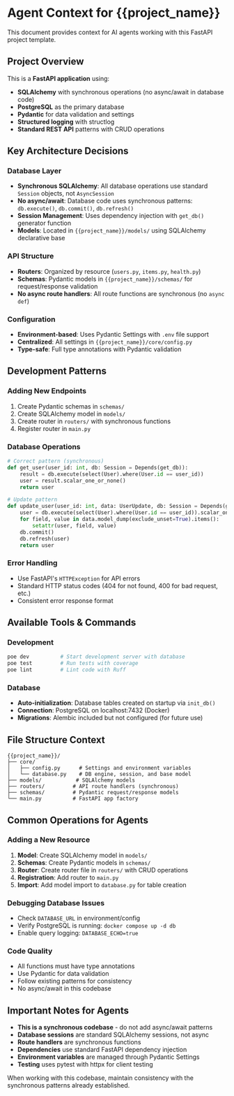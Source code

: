 # Agent Context for {{project_name}}

This document provides context for AI agents working with this FastAPI project template.

## Project Overview

This is a **FastAPI application** using:
- **SQLAlchemy** with synchronous operations (no async/await in database code)
- **PostgreSQL** as the primary database
- **Pydantic** for data validation and settings
- **Structured logging** with structlog
- **Standard REST API** patterns with CRUD operations

## Key Architecture Decisions

### Database Layer
- **Synchronous SQLAlchemy**: All database operations use standard `Session` objects, not `AsyncSession`
- **No async/await**: Database code uses synchronous patterns: `db.execute()`, `db.commit()`, `db.refresh()`
- **Session Management**: Uses dependency injection with `get_db()` generator function
- **Models**: Located in `{{project_name}}/models/` using SQLAlchemy declarative base

### API Structure
- **Routers**: Organized by resource (`users.py`, `items.py`, `health.py`)
- **Schemas**: Pydantic models in `{{project_name}}/schemas/` for request/response validation
- **No async route handlers**: All route functions are synchronous (no `async def`)

### Configuration
- **Environment-based**: Uses Pydantic Settings with `.env` file support
- **Centralized**: All settings in `{{project_name}}/core/config.py`
- **Type-safe**: Full type annotations with Pydantic validation

## Development Patterns

### Adding New Endpoints
1. Create Pydantic schemas in `schemas/`
2. Create SQLAlchemy model in `models/`
3. Create router in `routers/` with synchronous functions
4. Register router in `main.py`

### Database Operations
```python
# Correct pattern (synchronous)
def get_user(user_id: int, db: Session = Depends(get_db)):
    result = db.execute(select(User).where(User.id == user_id))
    user = result.scalar_one_or_none()
    return user

# Update pattern
def update_user(user_id: int, data: UserUpdate, db: Session = Depends(get_db)):
    user = db.execute(select(User).where(User.id == user_id)).scalar_one_or_none()
    for field, value in data.model_dump(exclude_unset=True).items():
        setattr(user, field, value)
    db.commit()
    db.refresh(user)
    return user
```

### Error Handling
- Use FastAPI's `HTTPException` for API errors
- Standard HTTP status codes (404 for not found, 400 for bad request, etc.)
- Consistent error response format

## Available Tools & Commands

### Development
```bash
poe dev          # Start development server with database
poe test         # Run tests with coverage
poe lint         # Lint code with Ruff
```

### Database
- **Auto-initialization**: Database tables created on startup via `init_db()`
- **Connection**: PostgreSQL on localhost:7432 (Docker)
- **Migrations**: Alembic included but not configured (for future use)

## File Structure Context

```
{{project_name}}/
├── core/
│   ├── config.py      # Settings and environment variables
│   └── database.py    # DB engine, session, and base model
├── models/           # SQLAlchemy models
├── routers/         # API route handlers (synchronous)
├── schemas/         # Pydantic request/response models
└── main.py          # FastAPI app factory
```

## Common Operations for Agents

### Adding a New Resource
1. **Model**: Create SQLAlchemy model in `models/`
2. **Schemas**: Create Pydantic models in `schemas/`
3. **Router**: Create router file in `routers/` with CRUD operations
4. **Registration**: Add router to `main.py`
5. **Import**: Add model import to `database.py` for table creation

### Debugging Database Issues
- Check `DATABASE_URL` in environment/config
- Verify PostgreSQL is running: `docker compose up -d db`
- Enable query logging: `DATABASE_ECHO=true`

### Code Quality
- All functions must have type annotations
- Use Pydantic for data validation
- Follow existing patterns for consistency
- No async/await in this codebase

## Important Notes for Agents

- **This is a synchronous codebase** - do not add async/await patterns
- **Database sessions** are standard SQLAlchemy sessions, not async
- **Route handlers** are synchronous functions
- **Dependencies** use standard FastAPI dependency injection
- **Environment variables** are managed through Pydantic Settings
- **Testing** uses pytest with httpx for client testing

When working with this codebase, maintain consistency with the synchronous patterns already established.